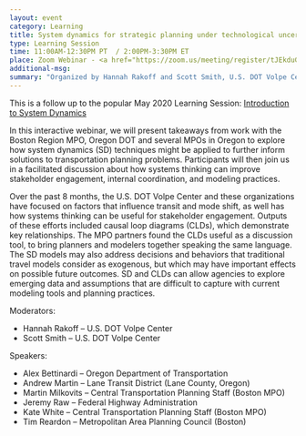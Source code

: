 ```yaml
---
layout: event
category: Learning
title: System dynamics for strategic planning under technological uncertainty
type: Learning Session
time: 11:00AM-12:30PM PT  / 2:00PM-3:30PM ET
place: Zoom Webinar - <a href="https://zoom.us/meeting/register/tJEkduGqpjgtHdZYyyWCouaKgebaqXPZ_VP2">Registration open</a>
additional-msg:
summary: "Organized by Hannah Rakoff and Scott Smith, U.S. DOT Volpe Center"
---
```


This is a follow up to the popular May 2020 Learning Session: [Introduction to System Dynamics](./2020-05-27-learning-system-dynamics)

In this interactive webinar, we will present takeaways from work with the Boston Region MPO, Oregon DOT and several MPOs in Oregon to explore how system dynamics (SD) techniques might be applied to further inform solutions to transportation planning problems. Participants will then join us in a facilitated discussion about how systems thinking can improve stakeholder engagement, internal coordination, and modeling practices. 

Over the past 8 months, the U.S. DOT Volpe Center and these organizations have focused on factors that influence transit and mode shift, as well has how systems thinking can be useful for stakeholder engagement. Outputs of these efforts included causal loop diagrams (CLDs), which demonstrate key relationships.  The MPO partners found the CLDs useful as a discussion tool, to bring planners and modelers together speaking the same language.  The SD models may also address decisions and behaviors that traditional travel models consider as exogenous, but which may have important effects on possible future outcomes.   SD and CLDs can allow agencies to explore emerging data and assumptions that are difficult to capture with current modeling tools and planning practices.

Moderators:  

 * Hannah Rakoff – U.S. DOT Volpe Center 
 * Scott Smith – U.S. DOT Volpe Center  

Speakers: 

 * Alex Bettinardi – Oregon Department of Transportation   
 * Andrew Martin – Lane Transit District (Lane County, Oregon)  
 * Martin Milkovits – Central Transportation Planning Staff (Boston MPO)  
 * Jeremy Raw – Federal Highway Administration  
 * Kate White – Central Transportation Planning Staff (Boston MPO)  
 * Tim Reardon – Metropolitan Area Planning Council (Boston)